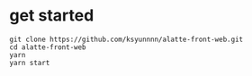 # get started

```
git clone https://github.com/ksyunnnn/alatte-front-web.git
cd alatte-front-web
yarn
yarn start
```
